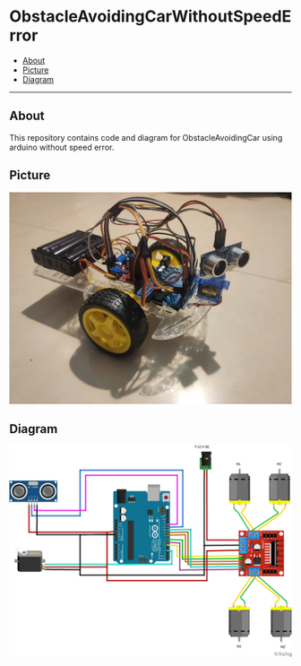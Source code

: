 # ObstacleAvoidingCarWithoutSpeedError


* [About](#about)
* [Picture](#picture)
* [Diagram](#diagram)
---

## About

This repository contains code and diagram for ObstacleAvoidingCar using arduino without speed error.

## Picture

<p align="center">
    <img alt="Diagram" src="myCar.jpeg">
</p>

## Diagram

<p align="center">
    <img alt="Diagram" src="Diagrams/ObstacleAvoidingCar.png">
</p>